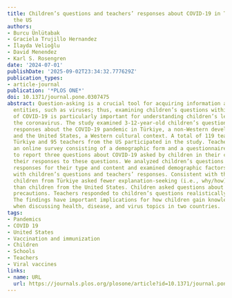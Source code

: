 ```yaml
---
title: Children’s questions and teachers’ responses about COVID-19 in Türkiye and
  the US
authors:
- Burcu Ünlütabak
- Graciela Trujillo Hernandez
- İlayda Velioğlu
- David Menendez
- Karl S. Rosengren
date: '2024-07-01'
publishDate: '2025-09-02T23:34:32.777629Z'
publication_types:
- article-journal
publication: '*PLOS ONE*'
doi: 10.1371/journal.pone.0307475
abstract: Question-asking is a crucial tool for acquiring information about unseen
  entities, such as viruses; thus, examining children’s questions within the context
  of COVID-19 is particularly important for understanding children’s learning about
  the coronavirus. The study examined 3-12-year-old children’s questions and teachers’
  responses about the COVID-19 pandemic in Türkiye, a non-Western developing context,
  and the United States, a Western cultural context. A total of 119 teachers from
  Türkiye and 95 teachers from the US participated in the study. Teachers completed
  an online survey consisting of a demographic form and a questionnaire asking them
  to report three questions about COVID-19 asked by children in their classrooms and
  their responses to these questions. We analyzed children’s questions and teachers’
  responses for their type and content and examined demographic factors associated
  with children’s questions and teachers’ responses. Consistent with the literature,
  children from Türkiye asked fewer explanation-seeking (i.e., why/how) questions
  than children from the United States. Children asked questions about viruses and
  precautions. Teachers responded to children’s questions realistically in both countries.
  The findings have important implications for how children gain knowledge from teachers
  when discussing health, disease, and virus topics in two countries.
tags:
- Pandemics
- COVID 19
- United States
- Vaccination and immunization
- Children
- Schools
- Teachers
- Viral vaccines
links:
- name: URL
  url: https://journals.plos.org/plosone/article?id=10.1371/journal.pone.0307475
---
```

